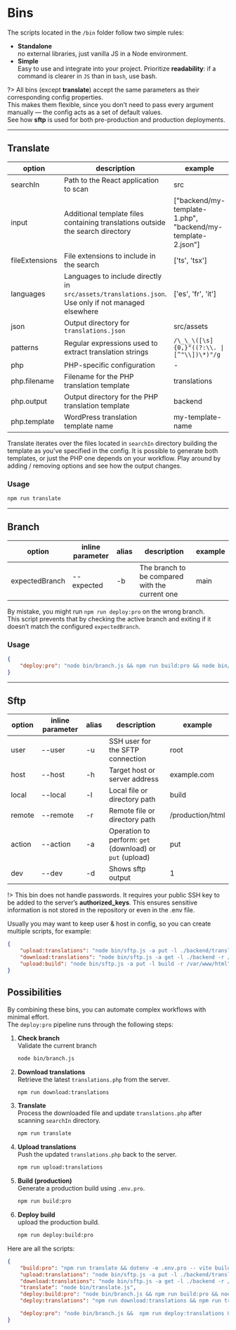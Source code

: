 # Bins

The scripts located in the `/bin` folder follow two simple rules:

- **Standalone**  
  no external libraries, just vanilla JS in a Node environment.
- **Simple**  
  Easy to use and integrate into your project. Prioritize **readability**: if a command is clearer in `JS` than in `bash`, use bash.

?> All bins (except **translate**) accept the same parameters as their corresponding config properties.  
This makes them flexible, since you don’t need to pass every argument manually — the config acts as a set of default values.  
See how **sftp** is used for both pre-production and production deployments.

---

## Translate

| option         | description                                                                                        | example                                                     |
| -------------- | -------------------------------------------------------------------------------------------------- | ----------------------------------------------------------- |
| searchIn       | Path to the React application to scan                                                              | src                                                         |
| input          | Additional template files containing translations outside the search directory                     | ["backend/my-template-1.php", "backend/my-template-2.json"] |
| fileExtensions | File extensions to include in the search                                                           | ['ts', 'tsx']                                               |
| languages      | Languages to include directly in `src/assets/translations.json`. Use only if not managed elsewhere | ['es', 'fr', 'it']                                          |
| json           | Output directory for `translations.json`                                                           | src/assets                                                  |
| patterns       | Regular expressions used to extract translation strings                                            | `/\_\_\([\s]{0,}"((?:\\. \| [^"\\])\*)"/g`                  |
| php            | PHP-specific configuration                                                                         | -                                                           |
| php.filename   | Filename for the PHP translation template                                                          | translations                                                |
| php.output     | Output directory for the PHP translation template                                                  | backend                                                     |
| php.template   | WordPress translation template name                                                                | my-template-name                                            |

Translate iterates over the files located in `searchIn` directory building the template as you've specified in the config.
It is possible to generate both templates, or just the PHP one depends on your workflow.
Play around by adding / removing options and see how the output changes.

### Usage

```bash
npm run translate
```

---

## Branch

| option         | inline parameter | alias | description                                    | example |
| -------------- | ---------------- | ----- | ---------------------------------------------- | ------- |
| expectedBranch | --expected       | -b    | The branch to be compared with the current one | main    |

By mistake, you might run `npm run deploy:pro` on the wrong branch.  
This script prevents that by checking the active branch and exiting if it doesn’t match the configured `expectedBranch`.

### Usage

```json
{
	"deploy:pro": "node bin/branch.js && npm run build:pro && node bin/sftp.js -a put -l build -r /pro/html"
}
```

---

## Sftp

| option | inline parameter | alias | description                                              | example          |
| ------ | ---------------- | ----- | -------------------------------------------------------- | ---------------- |
| user   | --user           | -u    | SSH user for the SFTP connection                         | root             |
| host   | --host           | -h    | Target host or server address                            | example.com      |
| local  | --local          | -l    | Local file or directory path                             | build            |
| remote | --remote         | -r    | Remote file or directory path                            | /production/html |
| action | --action         | -a    | Operation to perform: `get` (download) or `put` (upload) | put              |
| dev    | --dev            | -d    | Shows sftp output                                        | 1                |

!> This bin does not handle passwords. It requires your public SSH key to be added to the server’s **authorized_keys**. This ensures sensitive information is not stored in the repository or even in the .env file.

Usually you may want to keep user & host in config, so you can create multiple scripts, for example:

```json
{
	"upload:translations": "node bin/sftp.js -a put -l ./backend/translations.php -r /var/www/wp-content/plugins/my-plugin/backend",
	"download:translations": "node bin/sftp.js -a get -l ./backend -r /var/www/wp-content/plugins/my-plugin/backend/translations.php",
	"upload:build": "node bin/sftp.js -a put -l build -r /var/www/html"
}
```

## Possibilities

By combining these bins, you can automate complex workflows with minimal effort.  
The `deploy:pro` pipeline runs through the following steps:

1. **Check branch**  
   Validate the current branch
    ```bash
    node bin/branch.js
    ```
2. **Download translations**  
   Retrieve the latest `translations.php` from the server.
    ```bash
    npm run download:translations
    ```
3. **Translate**  
   Process the downloaded file and update `translations.php` after scanning `searchIn` directory.
    ```bash
    npm run translate
    ```
4. **Upload translations**  
   Push the updated `translations.php` back to the server.

    ```bash
    npm run upload:translations
    ```

5. **Build (production)**  
   Generate a production build using `.env.pro`.

    ```bash
    npm run build:pro
    ```

6. **Deploy build**  
   upload the production build.

    ```bash
    npm run deploy:build:pro
    ```

Here are all the scripts:

```json
{
	"build:pro": "npm run translate && dotenv -e .env.pro -- vite build",
	"upload:translations": "node bin/sftp.js -a put -l ./backend/translations.php -r /var/www/wp-content/plugins/my-plugin/backend",
	"download:translations": "node bin/sftp.js -a get -l ./backend -r /var/www/wp-content/plugins/my-plugin/backend/translations.php",
	"translate": "node bin/translate.js",
	"deploy:build:pro": "node bin/branch.js && npm run build:pro && node bin/sftp.js -a put -l build -r /pro/html",
	"deploy:translations": "npm run download:translations && npm run translate && npm run upload:translations",

	"deploy:pro": "node bin/branch.js &&  npm run deploy:translations && npm run deploy:build:pro"
}
```
